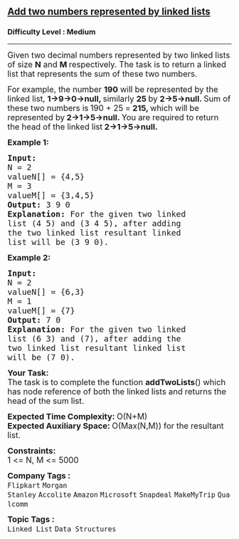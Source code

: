 <h2><a href="https://www.geeksforgeeks.org/problems/add-two-numbers-represented-by-linked-lists/1">Add two numbers represented by linked lists</a></h2><h3>Difficulty Level : Medium</h3><hr><div class="problems_problem_content__Xm_eO"><p><span style="font-size:18px">Given two decimal numbers represented by two linked lists of size <strong>N</strong> and <strong>M </strong>respectively. The task is to return a linked list that represents the sum of these two numbers. </span></p>

<p><span style="font-size:18px">For example, the number <strong>190</strong> will be represented by the linked list, <strong>1-&gt;9-&gt;0-&gt;null, </strong>similarly <strong>25 </strong>by <strong>2-&gt;5-&gt;null. </strong>Sum of these two numbers is<strong> </strong>190 + 25 =<strong> 215, </strong>which will be represented by<strong> 2-&gt;1-&gt;5-&gt;null. </strong>You are required to return the head of the linked list<strong> 2-&gt;1-&gt;5-&gt;null.</strong></span></p>

<p><span style="font-size:18px"><strong>Example 1:</strong></span></p>

<pre><span style="font-size:18px"><strong>Input:
</strong>N = 2
valueN[] = {4,5}
M = 3
valueM[] = {3,4,5}
<strong>Output: </strong>3 9 0&nbsp;&nbsp;<strong>
Explanation: </strong>For the given two linked
list (4 5) and (3 4 5), after adding
the two linked list&nbsp;resultant linked
list will be (3&nbsp;9 0).</span></pre>

<p><span style="font-size:18px"><strong>Example 2:</strong></span></p>

<pre><span style="font-size:18px"><strong>Input:
</strong>N = 2
valueN[] = {6,3}
M = 1
valueM[] = {7}
<strong>Output: </strong>7 0<strong>
Explanation: </strong>For the given two linked
list (6 3) and (7), after adding the
two linked list&nbsp;resultant linked list
will be (7 0).</span></pre>

<p><span style="font-size:18px"><strong>Your&nbsp;Task:</strong><br>
The task is to complete the function <strong>addTwoLists</strong>() which has node reference of both the linked lists and returns the head of the sum list. &nbsp;&nbsp;</span></p>

<p><span style="font-size:18px"><strong>Expected Time Complexity:&nbsp;</strong>O(N+M)<br>
<strong>Expected Auxiliary Space:&nbsp;</strong>O(Max(N,M)) for the resultant list.</span></p>

<p><span style="font-size:18px"><strong>Constraints:</strong></span><br>
<span style="font-size:18px">1 &lt;= N, M &lt;= 5000</span></p>
</div><p><span style=font-size:18px><strong>Company Tags : </strong><br><code>Flipkart</code>&nbsp;<code>Morgan Stanley</code>&nbsp;<code>Accolite</code>&nbsp;<code>Amazon</code>&nbsp;<code>Microsoft</code>&nbsp;<code>Snapdeal</code>&nbsp;<code>MakeMyTrip</code>&nbsp;<code>Qualcomm</code>&nbsp;<br><p><span style=font-size:18px><strong>Topic Tags : </strong><br><code>Linked List</code>&nbsp;<code>Data Structures</code>&nbsp;